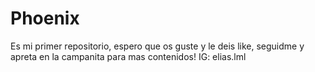 # Phoenix
Es mi primer repositorio, espero que os guste y le deis like, seguidme y apreta en la campanita para mas contenidos! IG: elias.lml
